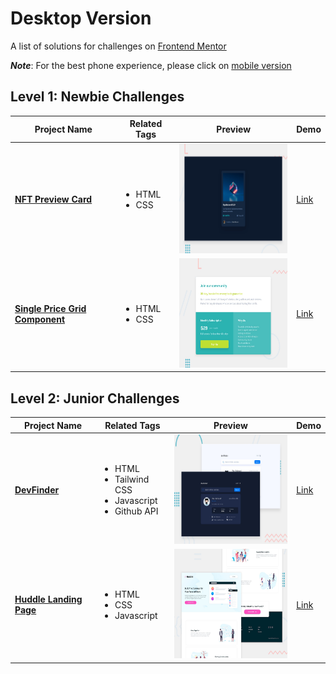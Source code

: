 # Desktop Version

A list of solutions for challenges on [Frontend Mentor](https://www.frontendmentor.io/)

***Note***: For the best phone experience, please click on [mobile version](./readme(mobile).md)

## Level 1: Newbie Challenges

<table>
  <thead>
    <tr>
      <th>Project Name</th>
      <th>Related Tags</th>
      <th>Preview</th>
      <th>Demo</th>
    </tr>
  </thead>
  <tbody>
    <tr>
      <td><strong><a href="https://github.com/Gioant/nft-preview-card/">NFT Preview Card</a></strong></td>
      <td>
        <ul>
          <li>HTML</li>
          <li>CSS</li>
        </ul>
      </td>
      <td><img src="https://github.com/Gioant/nft-preview-card/blob/main/design/desktop-preview.jpg" height="175px" width="auto" alt="NFT Preview Card Preview" /></td>
      <td><a href="https://gioant.github.io/DevFinder/">Link</a></td>
    </tr>
    <tr>
      <td><strong><a href="https://github.com/Gioant/single-price-grid-component/">Single Price Grid Component</a></strong></td>
      <td>
        <ul>
          <li>HTML</li>
          <li>CSS</li>
        </ul>
      </td>
      <td><img src="https://github.com/Gioant/single-price-grid-component/blob/main/design/desktop-preview.jpg" height="175px" width="auto" alt="Single Price Grid Component Preview" /></td>
      <td><a href="https://gioant.github.io/single-price-grid-component/">Link</a></td>
    </tr>
  </tbody>
</table>

<h2>Level 2: Junior Challenges</h2>

<table>
  <thead>
    <tr>
      <th>Project Name</th>
      <th>Related Tags</th>
      <th>Preview</th>
      <th>Demo</th>
    </tr>
  </thead>
  <tbody>
    <tr>
      <td><strong><a href="https://github.com/Gioant/DevFinder/">DevFinder</a></strong></td>
      <td>
        <ul>
          <li>HTML</li>
          <li>Tailwind CSS</li>
          <li>Javascript</li>
          <li>Github API</li>
        </ul>
      </td>
      <td><img src="https://github.com/Gioant/DevFinder/blob/main/design/preview.jpeg" height="175px" width="auto" alt="DevFinder Preview" /></td>
      <td><a href="https://gioant.github.io/DevFinder/">Link</a></td>
    </tr>
    <tr>
      <td><strong><a href="https://github.com/Gioant/Huddle-Landing-Page/">Huddle Landing Page</a></strong></td>
      <td>
        <ul>
          <li>HTML</li>
          <li>CSS</li>
          <li>Javascript</li>
        </ul>
      </td>
      <td><img src="https://github.com/Gioant/Huddle-Landing-Page/blob/main/design/desktop-preview.jpg" height="175px" width="auto" alt="Huddle Landing Page Preview" /></td>
      <td><a href="https://gioant.github.io/Huddle-Landing-Page/">Link</a></td>
    </tr>
  </tbody>
</table>

